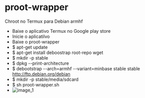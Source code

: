 # proot-wrapper
Chroot no Termux para Debian armhf

- Baixe o aplicativo Termux no Google play store
- Inicie o aplicatilvo
- Baixe o proot-wrapper
- $  apt-get update
- $  apt-get install deboostrap root-repo wget
- $  mkdir -p stable 
- $  dpkg --print-architecture
- $  debootstrap --arch=armhf --variant=minbase stable stable http://ftp.debian.org/debian
- $  mkdir -p stable/media/sdcard
- $  sh proot-wrapper.sh
- ![image_1](images/imagem.png)
